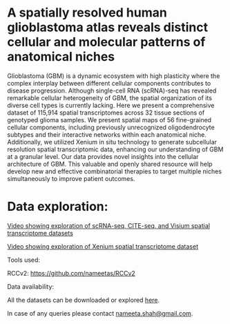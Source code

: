 # A spatially resolved human glioblastoma atlas reveals distinct cellular and molecular patterns of anatomical niches

Glioblastoma (GBM) is a dynamic ecosystem with high plasticity where the complex interplay between different cellular components contributes to disease progression. Although single-cell RNA (scRNA)-seq has revealed remarkable cellular heterogeneity of GBM, the spatial organization of its diverse cell types is currently lacking. Here we present a comprehensive dataset of 115,914 spatial transcriptomes across 32 tissue sections of genotyped glioma samples. We present spatial maps of 56 fine-grained cellular components, including previously unrecognized oligodendrocyte subtypes and their interactive networks within each anatomical niche. Additionally, we utilized Xenium in situ technology to generate subcellular resolution spatial transcriptomic data, enhancing our understanding of GBM at a granular level. Our data provides novel insights into the cellular architecture of GBM. This valuable and openly shared resource will help develop new and effective combinatorial therapies to target multiple niches simultaneously to improve patient outcomes.

<a href="https://gbmvisium.snu.ac.kr/images/Fig1.jpg"></a>


# Data exploration:

[Video showing exploration of scRNA-seq, CITE-seq, and Visium spatial transcriptome datasets](https://www.youtube.com/watch?v=wgA2_yQMOpM)

[Video showing exploration of Xenium spatial transcriptome dataset](https://www.youtube.com/watch?v=f6yDlKXgTb0)

Tools used:

RCCv2: https://github.com/nameetas/RCCv2

Data availability:

All the datasets can be downloaded or explored <a href = "https://gbmvisium.snu.ac.kr/">here</a>.

In case of any queries please contact <nameeta.shah@gmail.com>.
